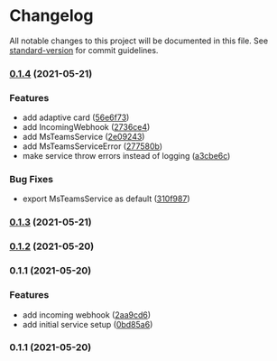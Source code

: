 # Changelog

All notable changes to this project will be documented in this file. See [standard-version](https://github.com/conventional-changelog/standard-version) for commit guidelines.

### [0.1.4](https://github.com/marcelblijleven/wdio-ms-teams-reporter/compare/v0.1.3...v0.1.4) (2021-05-21)


### Features

* add adaptive card ([56e6f73](https://github.com/marcelblijleven/wdio-ms-teams-reporter/commit/56e6f738edda22bcc5b47a510f8ceedcf306e3ad))
* add IncomingWebhook ([2736ce4](https://github.com/marcelblijleven/wdio-ms-teams-reporter/commit/2736ce4007497948da8ff4dca0bce65cca7c9ca3))
* add MsTeamsService ([2e09243](https://github.com/marcelblijleven/wdio-ms-teams-reporter/commit/2e0924318c51d2ca0e17b4872ed5cf4ea2cf5828))
* add MsTeamsServiceError ([277580b](https://github.com/marcelblijleven/wdio-ms-teams-reporter/commit/277580bee4ad448131adae942775721eb8c708e6))
* make service throw errors instead of logging ([a3cbe6c](https://github.com/marcelblijleven/wdio-ms-teams-reporter/commit/a3cbe6cf31fe0e59f22acb4ab6f05451f846b4c6))


### Bug Fixes

* export MsTeamsService as default ([310f987](https://github.com/marcelblijleven/wdio-ms-teams-reporter/commit/310f9870e7bff5d0facfc25383db3fedb5786c11))

### [0.1.3](https://github.com/marcelblijleven/wdio-ms-teams-reporter/compare/v0.1.2...v0.1.3) (2021-05-21)

### [0.1.2](https://github.com/marcelblijleven/wdio-ms-teams-reporter/compare/v0.1.1...v0.1.2) (2021-05-20)

### 0.1.1 (2021-05-20)


### Features

* add incoming webhook ([2aa9cd6](https://github.com/marcelblijleven/wdio-ms-teams-reporter/commit/2aa9cd6d1de68afbc693da4ce1712e8a045a9082))
* add initial service setup ([0bd85a6](https://github.com/marcelblijleven/wdio-ms-teams-reporter/commit/0bd85a67c43f65e01a04760938330f171e7b8f76))

### 0.1.1 (2021-05-20)

